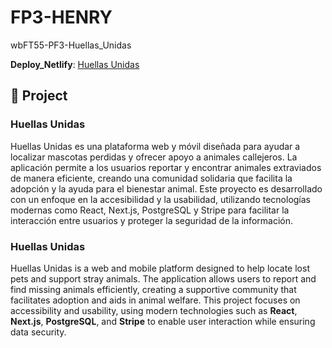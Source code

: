 # FP3-HENRY
wbFT55-PF3-Huellas_Unidas

**Deploy_Netlify**: [Huellas Unidas](https://huellasunidas.netlify.app/)

## 🚀 Project 

### Huellas Unidas
Huellas Unidas es una plataforma web y móvil diseñada para ayudar a localizar mascotas perdidas y ofrecer apoyo a animales callejeros. La aplicación permite a los usuarios reportar y encontrar animales extraviados de manera eficiente, creando una comunidad solidaria que facilita la adopción y la ayuda para el bienestar animal. Este proyecto es desarrollado con un enfoque en la accesibilidad y la usabilidad, utilizando tecnologías modernas como React, Next.js, PostgreSQL y Stripe para facilitar la interacción entre usuarios y proteger la seguridad de la información.

### Huellas Unidas
Huellas Unidas is a web and mobile platform designed to help locate lost pets and support stray animals. The application allows users to report and find missing animals efficiently, creating a supportive community that facilitates adoption and aids in animal welfare. This project focuses on accessibility and usability, using modern technologies such as **React**, **Next.js**, **PostgreSQL**, and **Stripe** to enable user interaction while ensuring data security.

